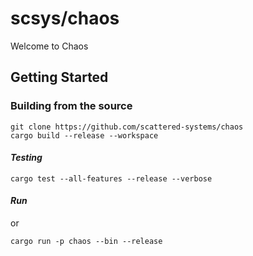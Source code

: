 # scsys/chaos

Welcome to Chaos

## Getting Started

### Building from the source


    git clone https://github.com/scattered-systems/chaos
    cargo build --release --workspace

#### _Testing_

    cargo test --all-features --release --verbose

#### _Run_

or

    cargo run -p chaos --bin --release

